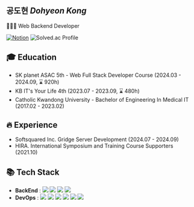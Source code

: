 ## 공도현 <em>Dohyeon Kong</em>
👨🏻‍💻 Web Backend Developer

[![Notion](https://img.shields.io/badge/Portfolio-000000?style=flat&logo=notion&logoColor=white)](https://quickest-cup-9f4.notion.site/Backend-Developer-587ea5742d54476686492bcf314f0387)
![Solved.ac Profile](http://mazassumnida.wtf/api/mini/generate_badge?boj=kkongdo)

## 🎓 Education
- SK planet ASAC 5th - Web Full Stack Developer Course (2024.03 - 2024.09, ⌛ 920h)
- KB IT's Your Life 4th (2023.07 - 2023.09, ⌛ 480h)
- Catholic Kwandong University - Bachelor of Engineering In Medical IT (2017.02 - 2023.02)

## 🔥 Experience
- Softsquared Inc. Gridge Server Development (2024.07 - 2024.09)
- HIRA. International Symposium and Training Course Supporters (2021.10)

## 📚 Tech Stack
  - **BackEnd** : <img src="https://img.shields.io/badge/Java-007396?style=flat&logo=openJDK&logoColor=white"/> <img src="https://img.shields.io/badge/Kotlin-7F52FF?style=flat&logo=kotlin&logoColor=white"/> <img src="https://img.shields.io/badge/Spring-6DB33F?style=flat&logo=spring&logoColor=white"/> <img src="https://img.shields.io/badge/Spring Boot-6DB33F?style=flat&logo=spring-boot&logoColor=white"/>
  - **DevOps** : <img src="https://img.shields.io/badge/Oracle-F80000?style=flat&logo=Oracle&logoColor=white"/> <img src="https://img.shields.io/badge/MySQL-4479A1?style=flat&logo=MySQL&logoColor=white"/> <img src="https://img.shields.io/badge/Amazon RDS-527FFF?style=flat&logo=amazonrds&logoColor=white"/> <img src="https://img.shields.io/badge/Amazon EC2-FF9900?style=flat&logo=amazonec2&logoColor=white"/> <img src="https://img.shields.io/badge/Docker-2496ED?style=flat&logo=Docker&logoColor=white"/> <img src="https://img.shields.io/badge/GitHub Actions-2088FF?style=flat&logo=GitHub Actions&logoColor=white"/>
